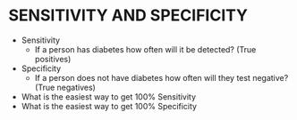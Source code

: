 # SENSITIVITY AND SPECIFICITY

* Sensitivity  
  * If a person has diabetes how often will it be detected? (True positives)  
* Specificity  
  * If a person does not have diabetes how often will they test negative? (True negatives)  
* What is the easiest way to get 100% Sensitivity  
* What is the easiest way to get 100% Specificity  
